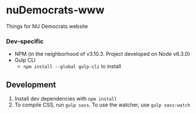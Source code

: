nuDemocrats-www
===============

Things for NU Democrats website

### Dev-specific
* NPM (in the neighborhood of v3.10.3. Project developed on Node v6.3.0)
* Gulp CLI
    * `npm install --global gulp-cli` to install

## Development
1. Install dev dependencies with `npm install`
2. To compile CSS, run `gulp sass`. To use the watcher, use `gulp sass:watch`
